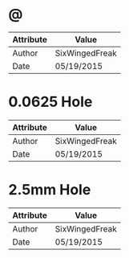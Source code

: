 # @
| Attribute | Value |
| ---  | ---     |
| Author | SixWingedFreak |
| Date | 05/19/2015 |
# 0.0625 Hole
| Attribute | Value |
| ---  | ---     |
| Author | SixWingedFreak |
| Date | 05/19/2015 |
# 2.5mm Hole
| Attribute | Value |
| ---  | ---     |
| Author | SixWingedFreak |
| Date | 05/19/2015 |

